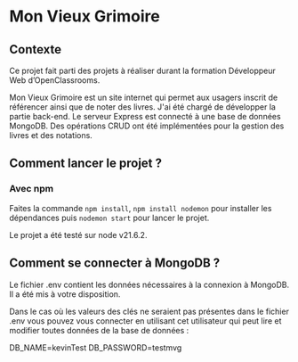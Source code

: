 # Mon Vieux Grimoire

## Contexte

Ce projet fait parti des projets à réaliser durant la formation Développeur Web d’OpenClassrooms.

Mon Vieux Grimoire est un site internet qui permet aux usagers inscrit de référencer ainsi que de noter des livres. J'ai été chargé de développer la partie back-end. Le serveur Express est connecté à une base de données MongoDB. Des opérations CRUD ont été implémentées pour la gestion des livres et des notations.

## Comment lancer le projet ?

### Avec npm

Faites la commande `npm install`, `npm install nodemon` pour installer les dépendances puis `nodemon start` pour lancer le projet.

Le projet a été testé sur node v21.6.2.

## Comment se connecter à MongoDB ?

Le fichier .env contient les données nécessaires à la connexion à MongoDB. Il a été mis à votre disposition.

Dans le cas où les valeurs des clés ne seraient pas présentes dans le fichier .env vous pouvez vous connecter en utilisant cet utilisateur qui peut lire et modifier toutes données de la base de données :

DB_NAME=kevinTest
DB_PASSWORD=testmvg
